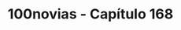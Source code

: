 ---
layout: reader
title: "100novias - Capítulo 168"
manga: "100novias"
manga_slug: "100novias"
capitulo: 168
es_ultimo: false
permalink: /100novias/cap168/
return_to: /100novias/
images_json: assets/mangas/100novias/cap168/images.json
redirect_from:
  - /cap168-100novias/
use_main_css: true
---